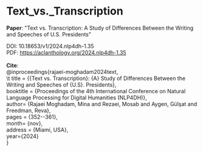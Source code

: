 # **Text_vs._Transcription**
**Paper**: "Text vs. Transcription: A Study of Differences Between the Writing and Speeches of U.S. Presidents"

DOI: 10.18653/v1/2024.nlp4dh-1.35   <br />
PDF: https://aclanthology.org/2024.nlp4dh-1.35  <br />
<br />
**Cite**: <br />
@inproceedings{rajaei-moghadam2024text, <br />
\t title = {{Text vs. Transcription}: {A} Study of Differences Between the Writing and Speeches of {U.S}. Presidents}, <br />
  booktitle = {Proceedings of the 4th International Conference on Natural Language Processing for Digital Humanities (NLP4DH)}, <br />
  author= {Rajaei Moghadam, Mina and Rezaei, Mosab and Aygen, Gülşat and Freedman, Reva}, <br />
  pages = {352--361}, <br />
  month= {nov}, <br />
  address = {Miami, USA}, <br />
  year={2024} <br />
  }

